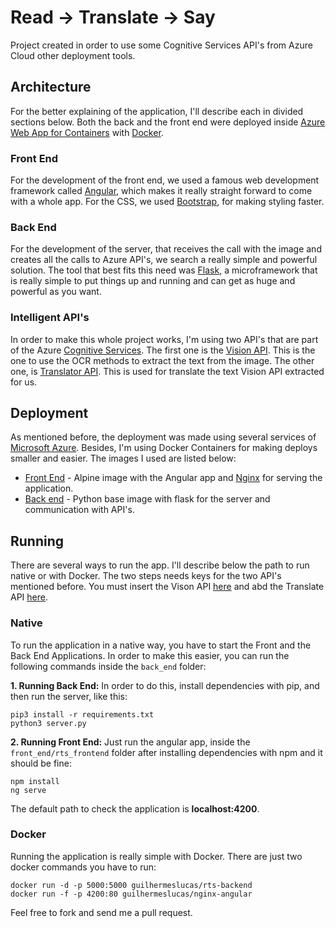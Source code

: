 # Read -> Translate -> Say

Project created in order to use some Cognitive Services API's from Azure Cloud other deployment tools.

## Architecture

For the better explaining of the application, I'll describe each in divided sections below. Both the back and the front end
were deployed inside [Azure Web App for Containers](https://azure.microsoft.com/en-us/services/app-service/containers/) with [Docker](https://www.docker.com/).

### Front End

For the development of the front end, we used a famous web development framework called [Angular](https://angular.io/), which
makes it really straight forward to come with a whole app. For the CSS, we used [Bootstrap](https://getbootstrap.com), for making
styling faster.

### Back End

For the development of the server, that receives the call with the image and creates all the calls to Azure API's, we search a really
simple and powerful solution. The tool that best fits this need was [Flask](http://flask.pocoo.org/), a microframework that is really simple
to put things up and running and can get as huge and powerful as you want.

### Intelligent API's

In order to make this whole project works, I'm using two API's that are part of the Azure [Cognitive Services](https://azure.microsoft.com/en-us/services/cognitive-services/).
The first one is the [Vision API](https://azure.microsoft.com/pt-br/services/cognitive-services/computer-vision/#text). This is the one to use the OCR methods to extract the text
from the image. The other one, is [Translator API](https://docs.microsoft.com/en-us/azure/cognitive-services/translator/). This is used for translate the text Vision API extracted for us.

## Deployment

As mentioned before, the deployment was made using several services of [Microsoft Azure](https://azure.microsoft.com/en-us/). Besides, I'm using Docker Containers for making deploys smaller
and easier. The images I used are listed below:

- [Front End](https://hub.docker.com/r/guilhermeslucas/nginx-angular/) - Alpine image with the Angular app and  [Nginx](https://www.nginx.com/) for serving the application.
- [Back end](https://hub.docker.com/r/guilhermeslucas/rts-backend/) - Python base image with flask for the server and communication with API's.

## Running

There are several ways to run the app. I'll describe below the path to run native or with Docker. The two steps needs keys for the two API's mentioned before. You must insert the Vison API
[here](https://github.com/Guilhermeslucas/Azure-AI-API-Experiment/blob/master/back_end/reader.py#L8)
and abd the Translate API [here](https://github.com/Guilhermeslucas/Azure-AI-API-Experiment/blob/master/back_end/reader.py#L34).

### Native

To run the application in a native way, you have to start the Front and the Back End Applications. In order to make this easier, you can run the following commands inside the ```back_end``` folder:

**1. Running Back End:** In order to do this, install dependencies with pip, and then run the server, like this:

``` shell
pip3 install -r requirements.txt
python3 server.py
```

**2. Running Front End:** Just run the angular app, inside the ```front_end/rts_frontend``` folder after installing dependencies with npm and it should be fine:

``` shell
npm install
ng serve
```

The default path to check the application is **localhost:4200**.

### Docker

Running the application is really simple with Docker. There are just two docker commands you have to run:

``` shell
docker run -d -p 5000:5000 guilhermeslucas/rts-backend
docker run -f -p 4200:80 guilhermeslucas/nginx-angular
```

Feel free to fork and send me a pull request.